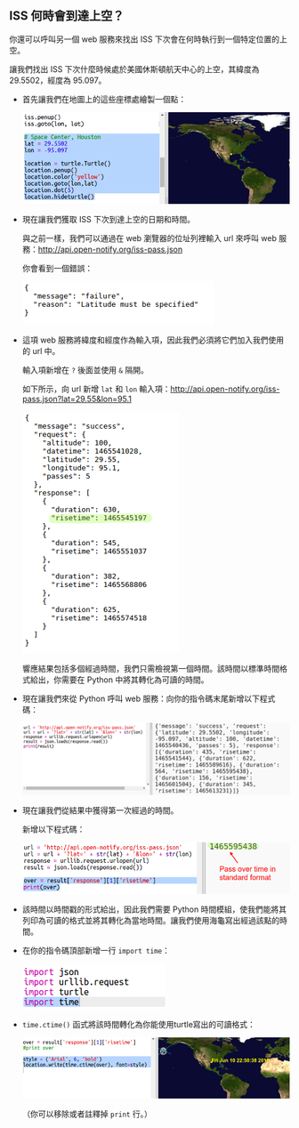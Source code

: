 ## ISS 何時會到達上空？

你還可以呼叫另一個 web 服務來找出 ISS 下次會在何時執行到一個特定位置的上空。 

讓我們找出 ISS 下次什麼時候處於美國休斯頓航天中心的上空，其緯度為 29.5502，經度為 95.097。
  
 

+ 首先讓我們在地圖上的這些座標處繪製一個點：

    ![screenshot](images/iss-houston.png)

+ 現在讓我們獲取 ISS 下次到達上空的日期和時間。 

    與之前一樣，我們可以通過在 web 瀏覽器的位址列裡輸入 url 來呼叫 web 服務：<a href="http://api.open-notify.org/iss-pass.json" target="_blank">http://api.open-notify.org/iss-pass.json</a>
  
    你會看到一個錯誤：

    ![screenshot](images/iss-pass-error.png)

+ 這項 web 服務將緯度和經度作為輸入項，因此我們必須將它們加入我們使用的 url 中。

    輸入項新增在 `?` 後面並使用 `&` 隔開。 

    如下所示，向 url 新增 `lat` 和 `lon` 輸入項：<a href="http://api.open-notify.org/iss-pass.json?lat=29.55&lon=95.1" target="_blank">http://api.open-notify.org/iss-pass.json?lat=29.55&lon=95.1</a>
  
    ![screenshot](images/iss-passtimes.png)
  
    響應結果包括多個經過時間，我們只需檢視第一個時間。該時間以標準時間格式給出，你需要在 Python 中將其轉化為可讀的時間。

+ 現在讓我們來從 Python 呼叫 web 服務：向你的指令碼末尾新增以下程式碼：

    ![screenshot](images/iss-passover.png)

+ 現在讓我們從結果中獲得第一次經過的時間。

    新增以下程式碼：

    ![screenshot](images/iss-print-pass.png)


+ 該時間以時間戳的形式給出，因此我們需要 Python 時間模組，使我們能將其列印為可讀的格式並將其轉化為當地時間。讓我們使用海龜寫出經過該點的時間。 

+ 在你的指令碼頂部新增一行 `import time`：

    ![screenshot](images/iss-time.png)

+ `time.ctime()` 函式將該時間轉化為你能使用turtle寫出的可讀格式： 

    ![screenshot](images/iss-pass-write.png)
 
    （你可以移除或者註釋掉 `print` 行。）



